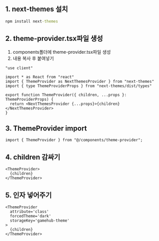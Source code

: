 ## 1. next-themes 설치
```cmd
npm install next-themes
```

## 2. theme-provider.tsx파일 생성
1. components폴더에 theme-provider.tsx파일 생성
2. 내용 복사 후 붙여넣기
```tsx
"use client"

import * as React from "react"
import { ThemeProvider as NextThemesProvider } from "next-themes"
import { type ThemeProviderProps } from "next-themes/dist/types"

export function ThemeProvider({ children, ...props }: ThemeProviderProps) {
  return <NextThemesProvider {...props}>{children}</NextThemesProvider>
}

```

## 3. ThemeProvider import
```tsx
import { ThemeProvider } from "@/components/theme-provider";
```

## 4. children 감싸기
```tsx
<ThemeProvider>
  {children}
</ThemeProvider>
```

## 5. 인자 넣어주기
```tsx
<ThemeProvider
  attribute='class'
  forcedTheme='dark'
  storageKey='gamehub-theme'
>
  {children}
</ThemeProvider>
```